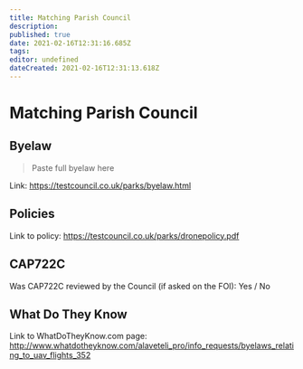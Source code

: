 ```yaml
---
title: Matching Parish Council
description: 
published: true
date: 2021-02-16T12:31:16.685Z
tags: 
editor: undefined
dateCreated: 2021-02-16T12:31:13.618Z
---
```


# Matching Parish Council


## Byelaw
> Paste full byelaw here

Link:
https://testcouncil.co.uk/parks/byelaw.html

## Policies
Link to policy:
https://testcouncil.co.uk/parks/dronepolicy.pdf

## CAP722C

Was CAP722C reviewed by the Council (if asked on the FOI): Yes / No

## What Do They Know

Link to WhatDoTheyKnow.com page:
http://www.whatdotheyknow.com/alaveteli_pro/info_requests/byelaws_relating_to_uav_flights_352

